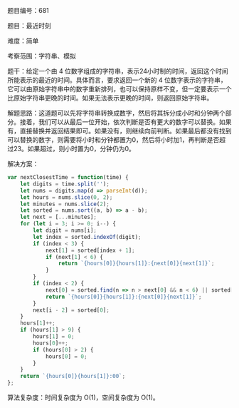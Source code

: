 题目编号：681

题目：最近时刻

难度：简单

考察范围：字符串、模拟

题干：给定一个由 4 位数字组成的字符串，表示24小时制的时间，返回这个时间所能表示的最近的时间。具体而言，要求返回一个新的 4 位数字表示的字符串，它可以由原始字符串中的数字重新排列，也可以保持原样不变，但一定要表示一个比原始字符串更晚的时间。如果无法表示更晚的时间，则返回原始字符串。

解题思路：这道题可以先将字符串转换成数字，然后将其拆分成小时和分钟两个部分。接着，我们可以从最后一位开始，依次判断是否有更大的数字可以替换。如果有，直接替换并返回结果即可。如果没有，则继续向前判断。如果最后都没有找到可以替换的数字，则需要将小时和分钟都置为0，然后将小时加1，再判断是否超过23。如果超过，则小时置为0，分钟仍为0。

解决方案：

```javascript
var nextClosestTime = function(time) {
    let digits = time.split('');
    let nums = digits.map(d => parseInt(d));
    let hours = nums.slice(0, 2);
    let minutes = nums.slice(2);
    let sorted = nums.sort((a, b) => a - b);
    let next = [...minutes];
    for (let i = 3; i >= 0; i--) {
        let digit = nums[i];
        let index = sorted.indexOf(digit);
        if (index < 3) {
            next[1] = sorted[index + 1];
            if (next[1] < 6) {
                return `{hours[0]}{hours[1]}:{next[0]}{next[1]}`;
            }
        }
        if (index < 2) {
            next[0] = sorted.find(n => n > next[0] && n < 6) || sorted[index + 1];
            return `{hours[0]}{hours[1]}:{next[0]}{next[1]}`;
        }
        next[i - 2] = sorted[0];
    }
    hours[1]++;
    if (hours[1] > 9) {
        hours[1] = 0;
        hours[0]++;
        if (hours[0] > 2) {
            hours[0] = 0;
        }
    }
    return `{hours[0]}{hours[1]}:00`;
};
```

算法复杂度：时间复杂度为 O(1)，空间复杂度为 O(1)。
